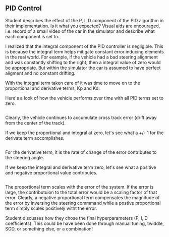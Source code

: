 ## PID Control

Student describes the effect of the P, I, D component of the PID algorithm in their implementation. Is it what you expected?
Visual aids are encouraged, i.e. record of a small video of the car in the simulator and describe what each component is set to.

I realized that the integral component of the PID controller is negligible. This is because the integral term helps mitigate constant error inducing elements in the real world. For example, if the vehicle had a bad steering alignment and was constantly shifting to the right, then a integral value of zero would be appropriate. But within the simulator the car is assumed to have perfect aligment and no constant drifting. 

With the integral term taken care of it was time to move on to the proportional and derivative terms, Kp and Kd.

Here's a look of how the vehicle performs over time with all PID terms set to zero.

![]()

Clearly, the vehicle continues to accumulate cross track error (drift away from the center of the track).

If we keep the proportional and integral at zero, let's see what a +/- 1 for the derivate term accomplishes.

![]()

For the derivative term, it is the rate of change of the error contributes to the steering angle.

If we keep the integral and derivative term zero, let's see what a positive and negative proportional value contributes.

![]()

The proportional term scales with the error of the system. If the error is large, the contributuion to the total error would be a scaling factor of that error. Clearly, a negative proportional term compensates the magnitude of the error by inversing the steering commmand while a postive proportional term simply scales positively witht the error.

Student discusses how they chose the final hyperparameters (P, I, D coefficients). 
This could be have been done through manual tuning, twiddle, SGD, or something else, or a combination!
